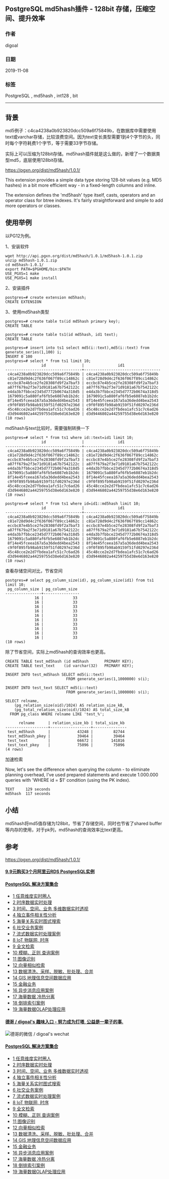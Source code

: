 ## PostgreSQL md5hash插件 - 128bit 存储，压缩空间、提升效率  
                                                                                       
### 作者                                              
digoal                                                                                       
                                                                                       
### 日期                                                                                       
2019-11-08                                                                                    
                                                                                       
### 标签                                                                                       
PostgreSQL , md5hash , int128 , bit     
                                                                                       
----                                                                                       
                                                                                       
## 背景        
md5例子：c4ca4238a0b923820dcc509a6f75849b，在数据库中需要使用text或varchar存储，比较浪费空间。因为text变长类型需要1到4个字节的头，同时每个字符耗费1个字节，等于需要33字节存储。  
  
实际上可以压缩为128bit存储。md5hash插件就是这么做的，新增了一个数据类型md5，底层使用128bit存储。  
  
https://pgxn.org/dist/md5hash/1.0.1/  
  
This extension provides a simple data type storing 128-bit values (e.g. MD5 hashes) in a bit more efficient way - in a fixed-length columns and inline.  
  
The extension defines the 'md5hash' type itself, casts, operators and an operator class for btree indexes. It's fairly straightforward and simple to add more operators or classes.  
  
## 使用举例  
以PG12为例。  
  
1、安装软件  
  
```  
wget http://api.pgxn.org/dist/md5hash/1.0.1/md5hash-1.0.1.zip  
unzip md5hash-1.0.1.zip   
cd md5hash-1.0.1/  
export PATH=$PGHOME/bin:$PATH  
USE_PGXS=1 make  
USE_PGXS=1 make install  
```  
  
2、安装插件  
  
```  
postgres=# create extension md5hash;  
CREATE EXTENSION  
```  
  
3、使用md5hash类型  
  
```  
postgres=# create table ts(id md5hash primary key);  
CREATE TABLE  
  
postgres=# create table ts1(id md5hash, id1 text);  
CREATE TABLE  
  
postgres=# insert into ts1 select md5(i::text),md5(i::text) from generate_series(1,100) i;  
INSERT 0 100  
postgres=# select * from ts1 limit 10;  
                id                |               id1                  
----------------------------------+----------------------------------  
 c4ca4238a0b923820dcc509a6f75849b | c4ca4238a0b923820dcc509a6f75849b  
 c81e728d9d4c2f636f067f89cc14862c | c81e728d9d4c2f636f067f89cc14862c  
 eccbc87e4b5ce2fe28308fd9f2a7baf3 | eccbc87e4b5ce2fe28308fd9f2a7baf3  
 a87ff679a2f3e71d9181a67b7542122c | a87ff679a2f3e71d9181a67b7542122c  
 e4da3b7fbbce2345d7772b0674a318d5 | e4da3b7fbbce2345d7772b0674a318d5  
 1679091c5a880faf6fb5e6087eb1b2dc | 1679091c5a880faf6fb5e6087eb1b2dc  
 8f14e45fceea167a5a36dedd4bea2543 | 8f14e45fceea167a5a36dedd4bea2543  
 c9f0f895fb98ab9159f51fd0297e236d | c9f0f895fb98ab9159f51fd0297e236d  
 45c48cce2e2d7fbdea1afc51c7c6ad26 | 45c48cce2e2d7fbdea1afc51c7c6ad26  
 d3d9446802a44259755d38e6d163e820 | d3d9446802a44259755d38e6d163e820  
(10 rows)  
```  
  
  
md5hash与text比较时，需要强制转换一下  
  
```  
postgres=# select * from ts1 where id::text=id1 limit 10;  
                id                |               id1                  
----------------------------------+----------------------------------  
 c4ca4238a0b923820dcc509a6f75849b | c4ca4238a0b923820dcc509a6f75849b  
 c81e728d9d4c2f636f067f89cc14862c | c81e728d9d4c2f636f067f89cc14862c  
 eccbc87e4b5ce2fe28308fd9f2a7baf3 | eccbc87e4b5ce2fe28308fd9f2a7baf3  
 a87ff679a2f3e71d9181a67b7542122c | a87ff679a2f3e71d9181a67b7542122c  
 e4da3b7fbbce2345d7772b0674a318d5 | e4da3b7fbbce2345d7772b0674a318d5  
 1679091c5a880faf6fb5e6087eb1b2dc | 1679091c5a880faf6fb5e6087eb1b2dc  
 8f14e45fceea167a5a36dedd4bea2543 | 8f14e45fceea167a5a36dedd4bea2543  
 c9f0f895fb98ab9159f51fd0297e236d | c9f0f895fb98ab9159f51fd0297e236d  
 45c48cce2e2d7fbdea1afc51c7c6ad26 | 45c48cce2e2d7fbdea1afc51c7c6ad26  
 d3d9446802a44259755d38e6d163e820 | d3d9446802a44259755d38e6d163e820  
(10 rows)  
  
postgres=# select * from ts1 where id=id1::md5hash limit 10;  
                id                |               id1                  
----------------------------------+----------------------------------  
 c4ca4238a0b923820dcc509a6f75849b | c4ca4238a0b923820dcc509a6f75849b  
 c81e728d9d4c2f636f067f89cc14862c | c81e728d9d4c2f636f067f89cc14862c  
 eccbc87e4b5ce2fe28308fd9f2a7baf3 | eccbc87e4b5ce2fe28308fd9f2a7baf3  
 a87ff679a2f3e71d9181a67b7542122c | a87ff679a2f3e71d9181a67b7542122c  
 e4da3b7fbbce2345d7772b0674a318d5 | e4da3b7fbbce2345d7772b0674a318d5  
 1679091c5a880faf6fb5e6087eb1b2dc | 1679091c5a880faf6fb5e6087eb1b2dc  
 8f14e45fceea167a5a36dedd4bea2543 | 8f14e45fceea167a5a36dedd4bea2543  
 c9f0f895fb98ab9159f51fd0297e236d | c9f0f895fb98ab9159f51fd0297e236d  
 45c48cce2e2d7fbdea1afc51c7c6ad26 | 45c48cce2e2d7fbdea1afc51c7c6ad26  
 d3d9446802a44259755d38e6d163e820 | d3d9446802a44259755d38e6d163e820  
(10 rows)  
```  
  
  
查看存储空间对比，节省空间  
  
```  
postgres=# select pg_column_size(id), pg_column_size(id1) from ts1 limit 10;  
 pg_column_size | pg_column_size   
----------------+----------------  
             16 |             33  
             16 |             33  
             16 |             33  
             16 |             33  
             16 |             33  
             16 |             33  
             16 |             33  
             16 |             33  
             16 |             33  
             16 |             33  
(10 rows)  
```  
  
除了节省空间，实际上md5hash的查询效率也更高。  
  
```  
CREATE TABLE test_md5hash (id md5hash       PRIMARY KEY);  
CREATE TABLE test_text    (id varchar(32)   PRIMARY KEY);  
  
INSERT INTO test_md5hash SELECT md5(i::text)  
                           FROM generate_series(1,1000000) s(i);  
  
INSERT INTO test_text SELECT md5(i::text)  
                           FROM generate_series(1,1000000) s(i);  
  
SELECT relname,  
    (pg_relation_size(oid)/1024) AS relation_size_kB,  
    (pg_total_relation_size(oid)/1024) AS total_size_kB  
  FROM pg_class WHERE relname LIKE 'test_%';  
  
      relname      | relation_size_kb | total_size_kb   
-------------------+------------------+---------------  
 test_md5hash      |            43248 |         82744  
 test_md5hash_pkey |            39464 |         39464  
 test_text         |            66672 |        141816  
 test_text_pkey    |            75096 |         75096  
(4 rows)  
```  
  
加速检索  
  
Now, let's see the difference when querying the column - to eliminate planning overhead, I've used prepared statements and execute 1.000.000 queries with 'WHERE id = $1' condition (using the PK index).  
  
```  
TEXT     129 seconds  
md5hash  117 seconds  
```  
  
## 小结  
md5hash将md5值存储为128bit，节省了存储空间，同时也节省了shared buffer等内存的使用，对于pk列，md5hash的查询效率比text更高。  
  
## 参考  
https://pgxn.org/dist/md5hash/1.0.1/  
  
  
  
  
  
  
  
  
  
  
  
  
  
  
  
  
  
  
  
  
  
  
  
  
  
  
  
  
  
#### [9.9元购买3个月阿里云RDS PostgreSQL实例](https://www.aliyun.com/database/postgresqlactivity "57258f76c37864c6e6d23383d05714ea")
  
  
#### [PostgreSQL 解决方案集合](https://yq.aliyun.com/topic/118 "40cff096e9ed7122c512b35d8561d9c8")
- [1 任意维度实时圈人](https://yq.aliyun.com/topic/118 "40cff096e9ed7122c512b35d8561d9c8")
- [2 时序数据实时处理](https://yq.aliyun.com/topic/118 "40cff096e9ed7122c512b35d8561d9c8")
- [3 时间、空间、业务 多维数据实时透视](https://yq.aliyun.com/topic/118 "40cff096e9ed7122c512b35d8561d9c8")
- [4 独立事件相关性分析](https://yq.aliyun.com/topic/118 "40cff096e9ed7122c512b35d8561d9c8")
- [5 海量关系实时图式搜索](https://yq.aliyun.com/topic/118 "40cff096e9ed7122c512b35d8561d9c8")
- [6 社交业务案例](https://yq.aliyun.com/topic/118 "40cff096e9ed7122c512b35d8561d9c8")
- [7 流式数据实时处理案例](https://yq.aliyun.com/topic/118 "40cff096e9ed7122c512b35d8561d9c8")
- [8 IoT 物联网, 时序](https://yq.aliyun.com/topic/118 "40cff096e9ed7122c512b35d8561d9c8")
- [9 全文检索](https://yq.aliyun.com/topic/118 "40cff096e9ed7122c512b35d8561d9c8")
- [10 模糊、正则 查询案例](https://yq.aliyun.com/topic/118 "40cff096e9ed7122c512b35d8561d9c8")
- [11 图像识别](https://yq.aliyun.com/topic/118 "40cff096e9ed7122c512b35d8561d9c8")
- [12 向量相似检索](https://yq.aliyun.com/topic/118 "40cff096e9ed7122c512b35d8561d9c8")
- [13 数据清洗、采样、脱敏、批处理、合并](https://yq.aliyun.com/topic/118 "40cff096e9ed7122c512b35d8561d9c8")
- [14 GIS 地理信息空间数据应用](https://yq.aliyun.com/topic/118 "40cff096e9ed7122c512b35d8561d9c8")
- [15 金融业务](https://yq.aliyun.com/topic/118 "40cff096e9ed7122c512b35d8561d9c8")
- [16 异步消息应用案例](https://yq.aliyun.com/topic/118 "40cff096e9ed7122c512b35d8561d9c8")
- [17 海量数据 冷热分离](https://yq.aliyun.com/topic/118 "40cff096e9ed7122c512b35d8561d9c8")
- [18 倒排索引案例](https://yq.aliyun.com/topic/118 "40cff096e9ed7122c512b35d8561d9c8")
- [19 海量数据OLAP处理应用](https://yq.aliyun.com/topic/118 "40cff096e9ed7122c512b35d8561d9c8")
  
  
#### [德哥 / digoal's 趣味入口 - 努力成为灯塔, 公益是一辈子的事.](https://github.com/digoal/blog/blob/master/README.md "22709685feb7cab07d30f30387f0a9ae")
  
  
![德哥的微信 / digoal's wechat](../pic/digoal_weixin.jpg "f7ad92eeba24523fd47a6e1a0e691b59")
  
  
#### [PostgreSQL 解决方案集合](https://yq.aliyun.com/topic/118 "40cff096e9ed7122c512b35d8561d9c8")
- [1 任意维度实时圈人](https://yq.aliyun.com/topic/118 "40cff096e9ed7122c512b35d8561d9c8")
- [2 时序数据实时处理](https://yq.aliyun.com/topic/118 "40cff096e9ed7122c512b35d8561d9c8")
- [3 时间、空间、业务 多维数据实时透视](https://yq.aliyun.com/topic/118 "40cff096e9ed7122c512b35d8561d9c8")
- [4 独立事件相关性分析](https://yq.aliyun.com/topic/118 "40cff096e9ed7122c512b35d8561d9c8")
- [5 海量关系实时图式搜索](https://yq.aliyun.com/topic/118 "40cff096e9ed7122c512b35d8561d9c8")
- [6 社交业务案例](https://yq.aliyun.com/topic/118 "40cff096e9ed7122c512b35d8561d9c8")
- [7 流式数据实时处理案例](https://yq.aliyun.com/topic/118 "40cff096e9ed7122c512b35d8561d9c8")
- [8 IoT 物联网, 时序](https://yq.aliyun.com/topic/118 "40cff096e9ed7122c512b35d8561d9c8")
- [9 全文检索](https://yq.aliyun.com/topic/118 "40cff096e9ed7122c512b35d8561d9c8")
- [10 模糊、正则 查询案例](https://yq.aliyun.com/topic/118 "40cff096e9ed7122c512b35d8561d9c8")
- [11 图像识别](https://yq.aliyun.com/topic/118 "40cff096e9ed7122c512b35d8561d9c8")
- [12 向量相似检索](https://yq.aliyun.com/topic/118 "40cff096e9ed7122c512b35d8561d9c8")
- [13 数据清洗、采样、脱敏、批处理、合并](https://yq.aliyun.com/topic/118 "40cff096e9ed7122c512b35d8561d9c8")
- [14 GIS 地理信息空间数据应用](https://yq.aliyun.com/topic/118 "40cff096e9ed7122c512b35d8561d9c8")
- [15 金融业务](https://yq.aliyun.com/topic/118 "40cff096e9ed7122c512b35d8561d9c8")
- [16 异步消息应用案例](https://yq.aliyun.com/topic/118 "40cff096e9ed7122c512b35d8561d9c8")
- [17 海量数据 冷热分离](https://yq.aliyun.com/topic/118 "40cff096e9ed7122c512b35d8561d9c8")
- [18 倒排索引案例](https://yq.aliyun.com/topic/118 "40cff096e9ed7122c512b35d8561d9c8")
- [19 海量数据OLAP处理应用](https://yq.aliyun.com/topic/118 "40cff096e9ed7122c512b35d8561d9c8")
  

